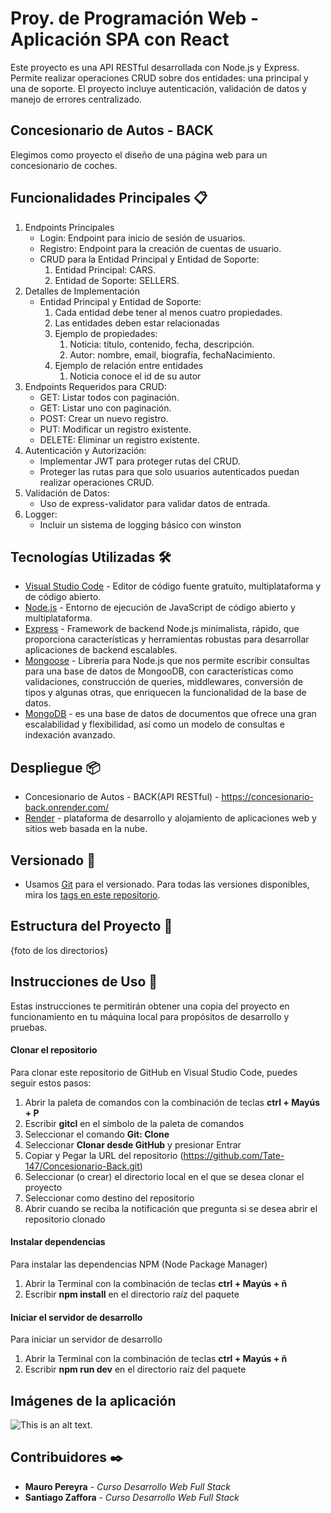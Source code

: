 # Proy. de Programación Web - Aplicación SPA con React

Este proyecto es una API RESTful desarrollada con Node.js y Express. Permite realizar operaciones CRUD sobre dos entidades: una principal y una de soporte. El proyecto incluye autenticación, validación de datos y manejo de errores centralizado.

## Concesionario de Autos - BACK

Elegimos como proyecto el diseño de una página web para un concesionario de coches.

## Funcionalidades Principales 📋

1. Endpoints Principales
    * Login: Endpoint para inicio de sesión de usuarios.
    * Registro: Endpoint para la creación de cuentas de usuario.
    * CRUD para la Entidad Principal y Entidad de Soporte:
        1. Entidad Principal: CARS.
        2. Entidad de Soporte: SELLERS.
2. Detalles de Implementación
    * Entidad Principal y Entidad de Soporte:
        1. Cada entidad debe tener al menos cuatro propiedades.
        2. Las entidades deben estar relacionadas
        3. Ejemplo de propiedades:
            1. Noticia: título, contenido, fecha, descripción.
            2. Autor: nombre, email, biografía, fechaNacimiento.
        4. Ejemplo de relación entre entidades
            1. Noticia conoce el id de su autor
3. Endpoints Requeridos para CRUD:
    * GET: Listar todos con paginación.
    * GET: Listar uno con paginación.
    * POST: Crear un nuevo registro.
    * PUT: Modificar un registro existente.
    * DELETE: Eliminar un registro existente.
4. Autenticación y Autorización:
    * Implementar JWT para proteger rutas del CRUD.
    * Proteger las rutas para que solo usuarios autenticados puedan realizar operaciones CRUD.
5. Validación de Datos:
    * Uso de express-validator para validar datos de entrada.
6. Logger:
    * Incluir un sistema de logging básico con winston

## Tecnologías Utilizadas 🛠

* [Visual Studio Code](https://code.visualstudio.com/) - Editor de código fuente gratuito, multiplataforma y de código abierto.
* [Node.js](https://nodejs.org/en/) - Entorno de ejecución de JavaScript de código abierto y multiplataforma.
* [Express](https://expressjs.com/) - Framework de backend Node.js minimalista, rápido, que proporciona características y herramientas robustas para desarrollar aplicaciones de backend escalables.
* [Mongoose](https://mongoosejs.com/) - Librería para Node.js que nos permite escribir consultas para una base de datos de MongooDB, con características como validaciones, construcción de queries, middlewares, conversión de tipos y algunas otras, que enriquecen la funcionalidad de la base de datos.
* [MongoDB](https://www.mongodb.com/) - es una base de datos de documentos que ofrece una gran escalabilidad y flexibilidad, así como un modelo de consultas e indexación avanzado.

## Despliegue 📦

* Concesionario de Autos - BACK(API RESTful) - https://concesionario-back.onrender.com/
* [Render](https://render.com/) - plataforma de desarrollo y alojamiento de aplicaciones web y sitios web basada en la nube.

## Versionado 📌

* Usamos [Git](https://git-scm.com/) para el versionado. Para todas las versiones disponibles, mira los [tags en este repositorio](https://github.com/Tate-147/Concesionario-Back/tags).

## Estructura del Proyecto 📄

{foto de los directorios}

## Instrucciones de Uso 🔧

Estas instrucciones te permitirán obtener una copia del proyecto en funcionamiento en tu máquina local para propósitos de desarrollo y pruebas.

#### Clonar el repositorio

Para clonar este repositorio de GitHub en Visual Studio Code, puedes seguir estos pasos:

1. Abrir la paleta de comandos con la combinación de teclas **ctrl + Mayús + P**
2. Escribir **gitcl** en el símbolo de la paleta de comandos
3. Seleccionar el comando **Git: Clone**
4. Seleccionar **Clonar desde GitHub** y presionar Entrar
5. Copiar y Pegar la URL del repositorio (https://github.com/Tate-147/Concesionario-Back.git)
6. Seleccionar (o crear) el directorio local en el que se desea clonar el proyecto
7. Seleccionar como destino del repositorio
8. Abrir cuando se reciba la notificación que pregunta si se desea abrir el repositorio clonado

#### Instalar dependencias

Para instalar las dependencias NPM (Node Package Manager)

1. Abrir la Terminal con la combinación de teclas **ctrl + Mayús + ñ**
2. Escribir **npm install** en el directorio raíz del paquete

#### Iniciar el servidor de desarrollo

Para iniciar un servidor de desarrollo

1. Abrir la Terminal con la combinación de teclas **ctrl + Mayús + ñ**
2. Escribir **npm run dev** en el directorio raíz del paquete

## Imágenes de la aplicación

![This is an alt text.](/image/sample.webp "This is a sample image.")

## Contribuidores ✒️

* **Mauro Pereyra** - *Curso Desarrollo Web Full Stack*
* **Santiago Zaffora** - *Curso Desarrollo Web Full Stack*